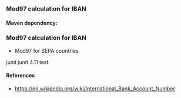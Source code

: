 ### Mod97 calculation for IBAN
#### Maven dependency: 

### Mod97 calculation for IBAN

- Mod97 for SEPA countries

<dependency>
            <groupId>junit</groupId>
            <artifactId>junit</artifactId>
            <version>4.11</version>
            <scope>test</scope>
</dependency>

#### References

- https://en.wikipedia.org/wiki/International_Bank_Account_Number


